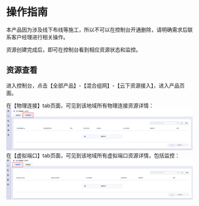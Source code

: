 # 操作指南

本产品因为涉及线下布线等施工，所以不可以在控制台开通删除，请明确需求后联系客户经理进行相关操作。

资源创建完成后，即可在控制台看到相应资源状态和监控。

## 资源查看
进入控制台，点击【全部产品】-【混合组网】-【云下资源接入】，进入产品页面。

在【物理连接】tab页面，可见到该地域所有物理连接资源详情：
![](/image/wulilianjie.png)
在【虚拟端口】tab页面，可见到该地域所有虚拟端口资源详情，包括监控：
![](/image/xuniduankou.png)




